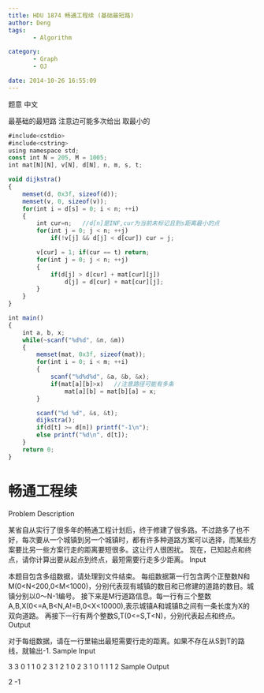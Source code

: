 ```yaml
---
title: HDU 1874 畅通工程续 (基础最短路)
author: Deng
tags: 
       - Algorithm

category: 
       - Graph
       - OJ

date: 2014-10-26 16:55:09
---
```

题意 中文

最基础的最短路 注意边可能多次给出 取最小的

```js 
#include<cstdio>
#include<cstring>
using namespace std;
const int N = 205, M = 1005;
int mat[N][N], v[N], d[N], n, m, s, t;

void dijkstra()
{
    memset(d, 0x3f, sizeof(d));
    memset(v, 0, sizeof(v));
    for(int i = d[s] = 0; i < n; ++i)
    {
        int cur=n;   //d[n]是INF,cur为当前未标记且到s距离最小的点
        for(int j = 0; j < n; ++j)
            if(!v[j] && d[j] < d[cur]) cur = j;

        v[cur] = 1; if(cur == t) return;
        for(int j = 0; j < n; ++j)
        {
            if(d[j] > d[cur] + mat[cur][j])
                d[j] = d[cur] + mat[cur][j];
        }
    }
}

int main()
{
    int a, b, x;
    while(~scanf("%d%d", &n, &m))
    {
        memset(mat, 0x3f, sizeof(mat));
        for(int i = 0; i < m; ++i)
        {
            scanf("%d%d%d", &a, &b, &x);
            if(mat[a][b]>x)   //注意路径可能有多条
                mat[a][b] = mat[b][a] = x;
        }

        scanf("%d %d", &s, &t);
        dijkstra();
        if(d[t] >= d[n]) printf("-1\n");
        else printf("%d\n", d[t]);
    }
    return 0;
}
```

# 畅通工程续

Problem Description

某省自从实行了很多年的畅通工程计划后，终于修建了很多路。不过路多了也不好，每次要从一个城镇到另一个城镇时，都有许多种道路方案可以选择，而某些方案要比另一些方案行走的距离要短很多。这让行人很困扰。
现在，已知起点和终点，请你计算出要从起点到终点，最短需要行走多少距离。
Input

本题目包含多组数据，请处理到文件结束。
每组数据第一行包含两个正整数N和M(0<N<200,0<M<1000)，分别代表现有城镇的数目和已修建的道路的数目。城镇分别以0～N-1编号。
接下来是M行道路信息。每一行有三个整数A,B,X(0<=A,B<N,A!=B,0<X<10000),表示城镇A和城镇B之间有一条长度为X的双向道路。
再接下一行有两个整数S,T(0<=S,T<N)，分别代表起点和终点。
Output

对于每组数据，请在一行里输出最短需要行走的距离。如果不存在从S到T的路线，就输出-1.
Sample Input

3 3 0 1 1 0 2 3 1 2 1 0 2 3 1 0 1 1 1 2
Sample Output

2 -1